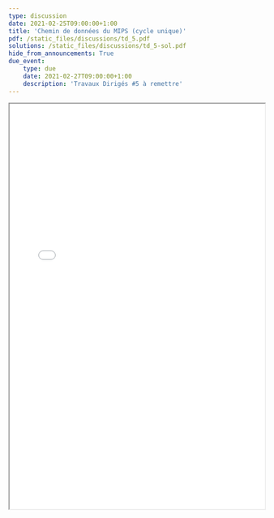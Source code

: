 ```yaml
---
type: discussion
date: 2021-02-25T09:00:00+1:00
title: 'Chemin de données du MIPS (cycle unique)'
pdf: /static_files/discussions/td_5.pdf
solutions: /static_files/discussions/td_5-sol.pdf
hide_from_announcements: True
due_event:
    type: due
    date: 2021-02-27T09:00:00+1:00
    description: 'Travaux Dirigés #5 à remettre'
---
```

<iframe src="{{ page.pdf | prepend: site.baseurl | prepend : site.url}}" width="100%" height="800em"></iframe>
